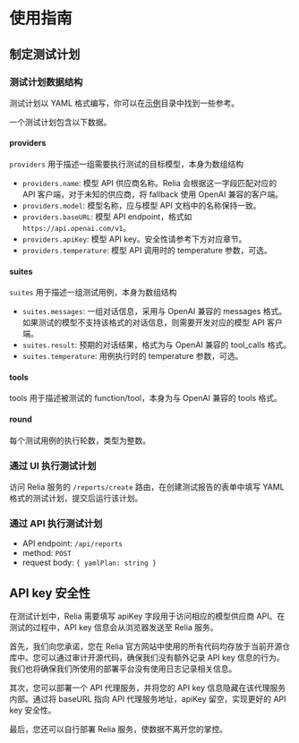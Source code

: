 # 使用指南

## 制定测试计划

### 测试计划数据结构

测试计划以 YAML 格式编写，你可以在[示例](../examples/)目录中找到一些参考。

一个测试计划包含以下数据。

#### providers

`providers` 用于描述一组需要执行测试的目标模型，本身为数组结构

- `providers.name`: 模型 API 供应商名称。Relia 会根据这一字段匹配对应的 API 客户端，对于未知的供应商，将 fallback 使用 OpenAI 兼容的客户端。
- `providers.model`: 模型名称，应与模型 API 文档中的名称保持一致。
- `providers.baseURL`: 模型 API endpoint，格式如 `https://api.openai.com/v1`。
- `providers.apiKey`: 模型 API key。安全性请参考下方对应章节。
- `providers.temperature`: 模型 API 调用时的 temperature 参数，可选。

#### suites

`suites` 用于描述一组测试用例，本身为数组结构

- `suites.messages`: 一组对话信息，采用与 OpenAI 兼容的 messages 格式。如果测试的模型不支持该格式的对话信息，则需要开发对应的模型 API 客户端。
- `suites.result`: 预期的对话结果，格式为与 OpenAI 兼容的 tool_calls 格式。
- `suites.temperature`: 用例执行时的 temperature 参数，可选。

#### tools

tools 用于描述被测试的 function/tool，本身为与 OpenAI 兼容的 tools 格式。

#### round

每个测试用例的执行轮数，类型为整数。

### 通过 UI 执行测试计划

访问 Relia 服务的 `/reports/create` 路由，在创建测试报告的表单中填写 YAML 格式的测试计划，提交后运行该计划。

### 通过 API 执行测试计划

- API endpoint: `/api/reports`
- method: `POST`
- request body: `{ yamlPlan: string }`

## API key 安全性

在测试计划中，Relia 需要填写 apiKey 字段用于访问相应的模型供应商 API。在测试的过程中，API key 信息会从浏览器发送至 Relia 服务。

首先，我们向您承诺，您在 Relia 官方网站中使用的所有代码均存放于当前开源仓库中。您可以通过审计开源代码，确保我们没有额外记录 API key 信息的行为。我们也将确保我们所使用的部署平台没有使用日志记录相关信息。

其次，您可以部署一个 API 代理服务，并将您的 API key 信息隐藏在该代理服务内部。通过将 baseURL 指向 API 代理服务地址，apiKey 留空，实现更好的 API key 安全性。

最后，您还可以自行部署 Relia 服务，使数据不离开您的掌控。
